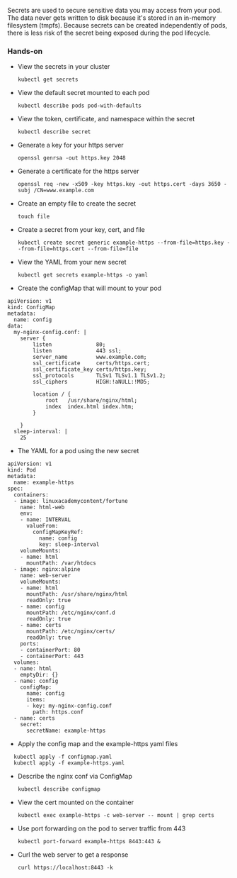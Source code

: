 Secrets are used to secure sensitive data you may access from your pod. The data never gets written to disk because it's stored in an in-memory filesystem (tmpfs). Because secrets can be created independently of pods, there is less risk of the secret being exposed during the pod lifecycle.

### Hands-on

* View the secrets in your cluster

  `kubectl get secrets`

* View the default secret mounted to each pod

  `kubectl describe pods pod-with-defaults`

* View the token, certificate, and namespace within the secret

  `kubectl describe secret`

* Generate a key for your https server

  `openssl genrsa -out https.key 2048`

* Generate a certificate for the https server

  `openssl req -new -x509 -key https.key -out https.cert -days 3650 -subj /CN=www.example.com`

* Create an empty file to create the secret

  `touch file`

* Create a secret from your key, cert, and file

  `kubectl create secret generic example-https --from-file=https.key --from-file=https.cert --from-file=file`

* View the YAML from your new secret

  `kubectl get secrets example-https -o yaml`

* Create the configMap that will mount to your pod
  
```
apiVersion: v1
kind: ConfigMap
metadata:
  name: config
data:
  my-nginx-config.conf: |
    server {
        listen              80;
        listen              443 ssl;
        server_name         www.example.com;
        ssl_certificate     certs/https.cert;
        ssl_certificate_key certs/https.key;
        ssl_protocols       TLSv1 TLSv1.1 TLSv1.2;
        ssl_ciphers         HIGH:!aNULL:!MD5;

        location / {
            root   /usr/share/nginx/html;
            index  index.html index.htm;
        }

    }
  sleep-interval: |
    25
```

* The YAML for a pod using the new secret
  
```
apiVersion: v1
kind: Pod
metadata:
  name: example-https
spec:
  containers:
  - image: linuxacademycontent/fortune
    name: html-web
    env:
    - name: INTERVAL
      valueFrom:
        configMapKeyRef:
          name: config
          key: sleep-interval
    volumeMounts:
    - name: html
      mountPath: /var/htdocs
  - image: nginx:alpine
    name: web-server
    volumeMounts:
    - name: html
      mountPath: /usr/share/nginx/html
      readOnly: true
    - name: config
      mountPath: /etc/nginx/conf.d
      readOnly: true
    - name: certs
      mountPath: /etc/nginx/certs/
      readOnly: true
    ports:
    - containerPort: 80
    - containerPort: 443
  volumes:
  - name: html
    emptyDir: {}
  - name: config
    configMap:
      name: config
      items:
      - key: my-nginx-config.conf
        path: https.conf
  - name: certs
    secret:
      secretName: example-https
```

* Apply the config map and the example-https yaml files

```
  kubectl apply -f configmap.yaml
  kubectl apply -f example-https.yaml
```

* Describe the nginx conf via ConfigMap

  `kubectl describe configmap`

* View the cert mounted on the container

  `kubectl exec example-https -c web-server -- mount | grep certs`

* Use port forwarding on the pod to server traffic from 443

  `kubectl port-forward example-https 8443:443 &`

* Curl the web server to get a response

  `curl https://localhost:8443 -k`